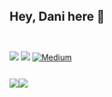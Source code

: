 ## Hey, Dani here 💫
<br>
<div "display: inline_block"> 

<a href = "mailto:danielle.seragioli@gmail.com"><img src="https://img.shields.io/badge/-Gmail-%23333?style=for-the-badge&logo=gmail&logoColor=white" target="_blank"></a>
<a href="https://www.linkedin.com/in/danielle-seragioli-2101b0202/" target="_blank"><img src="https://img.shields.io/badge/-LinkedIn-%230077B5?style=for-the-badge&logo=linkedin&logoColor=white" target="_blank"></a> 
[![ Medium](https://img.shields.io/badge/Medium-12100E?style=for-the-badge&logo=medium&logoColor=white)](https://brasil.uxdesign.cc/calmamente-simplificando-o-acesso-ao-atendimento-psicol%C3%B3gico-remoto-no-pa%C3%ADs-98fa887765f5)

##


###

<img align="left" height="400" src="https://badge.mediaplus.ma/colorfulwaves/dseragio?1337Badge=off&UM6P=off"  />

###

<img align="left" height="277" src="https://media2.giphy.com/media/v1.Y2lkPTc5MGI3NjExcWI5dDB3dGZ2c2JnOWZucmF6dXpza3dkOHVmZWZldDF1N3J0aWEyaSZlcD12MV9pbnRlcm5hbF9naWZfYnlfaWQmY3Q9Zw/fRgwpuil2wHww7OXjT/giphy.gif"  />

###

<!--
<div style="display: inline_block" align="center">
  <img align="center" alt="Swift" height="30" width="30" src="https://miro.medium.com/max/800/1*KLrw9Oy3qxuBGqrVKXGL_A.png">
  <img align="center" alt="Python" height="30" width="40" src="https://raw.githubusercontent.com/devicons/devicon/master/icons/python/python-original.svg">
  <img align="center" alt="HTML" height="30" width="40" src="https://raw.githubusercontent.com/devicons/devicon/master/icons/html5/html5-original.svg">
  <img align="center" alt="CSS" height="30" width="40" src="https://raw.githubusercontent.com/devicons/devicon/master/icons/css3/css3-original.svg">
  <img align="center" alt="Js" height="30" width="40" src="https://raw.githubusercontent.com/devicons/devicon/master/icons/javascript/javascript-plain.svg">

  
  
</div>

VOMPUTADOR COLORIDO:


 ![Funny GIF](https://media2.giphy.com/media/v1.Y2lkPTc5MGI3NjExcWI5dDB3dGZ2c2JnOWZucmF6dXpza3dkOHVmZWZldDF1N3J0aWEyaSZlcD12MV9pbnRlcm5hbF9naWZfYnlfaWQmY3Q9Zw/fRgwpuil2wHww7OXjT/giphy.gif)
 
TECLADO DIGITANDO:
 ![Funny GIF](https://media3.giphy.com/media/v1.Y2lkPTc5MGI3NjExaWhtYjI2N3BsNWx5czZzM2M5b3c3cGQ0NG96ZW1zMjY2ZGE5ODM3biZlcD12MV9pbnRlcm5hbF9naWZfYnlfaWQmY3Q9Zw/ForxtLiaT9Oe0JhFKN/giphy.gif)
ou esse
https://media3.giphy.com/media/v1.Y2lkPTc5MGI3NjExcGYyOG1vYm1rdHB6c3hldnNxMjdkamh0a2l6YmR5c29tbXVsYTZmNyZlcD12MV9pbnRlcm5hbF9naWZfYnlfaWQmY3Q9Zw/26u3Z5ChEO3lFSb3q/giphy.gif
ou esse
https://media1.giphy.com/media/v1.Y2lkPTc5MGI3NjExaWNtajZ0dThyNnNyd3czaTZkZDYxcHJqNGpkeXBlMGhzbTBhcHl2ayZlcD12MV9pbnRlcm5hbF9naWZfYnlfaWQmY3Q9Zw/bZQvimlS7kuGc/giphy.gif


TERMINAL:
 ![Funny GIF](https://media0.giphy.com/media/v1.Y2lkPTc5MGI3NjExdzk3c3ltdjQ5MGlqbjdqa3BvZTBsZHRrMXd2dGppNWU0cDR3amhtOSZlcD12MV9pbnRlcm5hbF9naWZfYnlfaWQmY3Q9Zw/VF0WIRjfwvFERopBFY/giphy.gif)

 https://media1.giphy.com/media/v1.Y2lkPTc5MGI3NjExaTZ2dGEybGQzZHRuNjN4NmxyNzRzaTdndjR6M3N1dXJscmptc2hteiZlcD12MV9pbnRlcm5hbF9naWZfYnlfaWQmY3Q9Zw/l1Ku1jY6PLIiWi0rC/giphy.gif

GATINHO:
 ![Funny GIF](https://media3.giphy.com/media/v1.Y2lkPTc5MGI3NjExMnVybms2NDFqdndyaXdiMXpudmpmOHh2dGozbWZrbDF0enAyM3JuaiZlcD12MV9pbnRlcm5hbF9naWZfYnlfaWQmY3Q9Zw/3oKIPnAiaMCws8nOsE/giphy.gif)

 bob esponja:
https://media1.giphy.com/media/v1.Y2lkPTc5MGI3NjExYzlzMjEyaXB0Nzk3cHRjaHBwN2QzMWl5dTRzajEzN2pkZm10cWZ1bSZlcD12MV9pbnRlcm5hbF9naWZfYnlfaWQmY3Q9Zw/CTX0ivSQbI78A/giphy.gif
 menina ligando :
https://media3.giphy.com/media/v1.Y2lkPTc5MGI3NjExbmdmeHYyM25qcG4zdTVtaG5zeGRpMHg5ZGEyc2xxZjdwcmxveDczZSZlcD12MV9pbnRlcm5hbF9naWZfYnlfaWQmY3Q9Zw/RLhSYE7l8g3oDZXXfv/giphy.gif

**danielleseragioli/danielleseragioli** is a ✨ _special_ ✨ repository because its `README.md` (this file) appears on your GitHub profile.
  <img src="https://media1.giphy.com/media/v1.Y2lkPTc5MGI3NjExaWNtajZ0dThyNnNyd3czaTZkZDYxcHJqNGpkeXBlMGhzbTBhcHl2ayZlcD12MV9faW50ZXJuYWxfZ2lmX2J5X2lkJmN0PWc/bZQvimlS7kuGc/giphy.gif" alt="Funny GIF" width="400">

